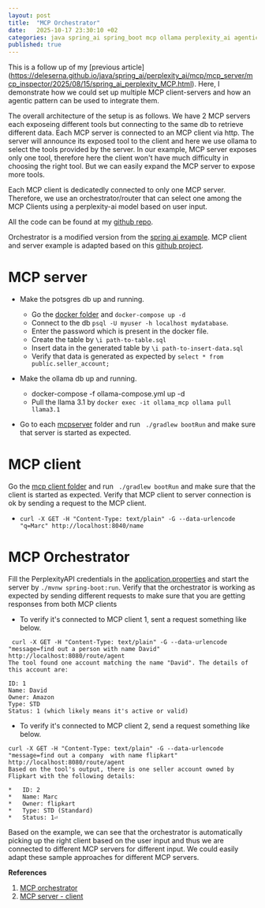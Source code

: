 ```yaml
---
layout: post
title:  "MCP Orchestrator"
date:   2025-10-17 23:30:10 +02
categories: java spring_ai spring_boot mcp ollama perplexity_ai agentic_patterns
published: true
---
```

This is a follow up of my [previous article] (https://deleserna.github.io/java/spring_ai/perplexity_ai/mcp/mcp_server/mcp_inspector/2025/08/15/spring_ai_perplexity_MCP.html). Here, I demonstrate how we could set up multiple MCP client-servers and how an agentic pattern can be used to integrate them.

The overall architecture of the setup is as follows. We have 2 MCP servers each exposeing different tools but connecting to the same db to retrieve different data. Each MCP server is connected to an MCP client via http. The server will announce its exposed tool to the client and here we use ollama to select the tools provided by the server. In our example, MCP server exposes only one tool, therefore here the client won't have much difficulty in choosing the right tool. But we can easily expand the MCP server to expose more tools.

Each MCP client is dedicatedly connected to only one MCP server. Therefore, we use an orchestrator/router that can select one among the MCP Clients using a perplexity-ai model based on user input.

All the code can be found at my [github repo](https://github.com/deleSerna/ai-ex/tree/main/java/springAI/mcporchestrator).

Orchestrator is a modified version from the [spring ai example](https://github.com/spring-projects/spring-ai-examples/tree/main/agentic-patterns/routing-workflow).
MCP client and server example is adapted based on this [github project](https://github.com/kuldeepsingh99/mcp-server-with-spring-ai/blob/main/README.md).

# MCP server

- Make the potsgres db up and running.
   - Go the [docker folder](https://github.com/deleSerna/ai-ex/tree/main/java/springAI/mcporchestrator/mcp-client-server/docker) and `docker-compose up -d`
   - Connect to the db `psql -U myuser -h localhost mydatabase`.
   - Enter the password which is present in the docker file.
   - Create the table by `\i path-to-table.sql`
   - Insert data in the generated table by `\i path-to-insert-data.sql`
   - Verify that data is generated as expected by `select * from public.seller_account;`

- Make the ollama db up and running.
   - docker-compose -f ollama-compose.yml up -d
   - Pull the  llama 3.1 by `docker exec -it ollama_mcp ollama pull llama3.1`

- Go to each [mcpserver](https://github.com/deleSerna/ai-ex/tree/main/java/springAI/mcporchestrator/mcp-client-server/mcp-server) folder and run ` ./gradlew bootRun` and make sure that server is started as expected.

# MCP client
Go the [mcp client folder](https://github.com/deleSerna/ai-ex/tree/main/java/springAI/mcporchestrator/mcp-client-server/mcp-client) and run ` ./gradlew bootRun` and make sure that the client is started as expected. Verify that MCP client to server connection is ok by sending a request to the MCP client. 
  - `curl -X GET -H "Content-Type: text/plain" -G --data-urlencode "q=Marc" http://localhost:8040/name`

# MCP Orchestrator

Fill the PerplexityAPI credentials in the  [application.properties](https://github.com/deleSerna/ai-ex/blob/main/java/springAI/mcporchestrator/routing-workflow/src/main/resources/application.properties#L5) and start the server by `./mvnw spring-boot:run`. Verify that the orchestrator is working as expected by sending different requests to make sure that you are getting responses from both MCP clients
 - To verify it's connected to MCP client 1, sent a request something like below.
 ```
  curl -X GET -H "Content-Type: text/plain" -G --data-urlencode "message=find out a person with name David" http://localhost:8080/route/agent
The tool found one account matching the name "David". The details of this account are:

ID: 1
Name: David
Owner: Amazon
Type: STD
Status: 1 (which likely means it's active or valid)
```
 - To verify it's connected to MCP client 2, send a request something like below.
 ```
 curl -X GET -H "Content-Type: text/plain" -G --data-urlencode "message=find out a company  with name flipkart" http://localhost:8080/route/agent
Based on the tool's output, there is one seller account owned by Flipkart with the following details:

*   ID: 2
*   Name: Marc
*   Owner: flipkart
*   Type: STD (Standard)
*   Status: 1⏎                                                                
```
Based on the example, we can see that the orchestrator is automatically picking up the right client based on the user input and thus we are connected to different MCP servers for different input.
We could easily adapt these sample approaches for different MCP servers.


**References**
1. [MCP orchestrator](https://github.com/spring-projects/spring-ai-examples/tree/main/agentic-patterns/routing-workflow)
2. [MCP server - client](https://github.com/kuldeepsingh99/mcp-server-with-spring-ai/blob/main/README.md)
